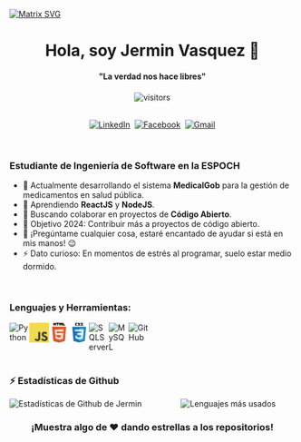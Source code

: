[![Matrix SVG](https://raw.githubusercontent.com/rodrigograca31/rodrigograca31/master/matrix.svg)](https://www.youtube.com/watch?v=SDkAGkd4NLc) 

<h1 align="center"><b>Hola, soy Jermin Vasquez 👋</b></h1>

<h4 align="center"><b>"La verdad nos hace libres"</b></h4>


<p align="center">
    <img align="center" alt="visitors" src="https://counter6.optistats.ovh/private/contadorvisitasgratis.php?c=s7e495rqp76efxl1uatrx1j8q63lxn2d" />
</p>


<p align="center">
  <br>
  <a href="https://github.com/Jermin13" target="_blank"><img src="https://img.shields.io/badge/linkedin-%230077B5.svg?&style=for-the-badge&logo=linkedin&logoColor=white" alt="LinkedIn" /></a>&nbsp;
  <a href="https://www.facebook.com/shadin.jermin" target="_blank"><img src="https://img.shields.io/badge/facebook-%231877F2.svg?&style=for-the-badge&logo=facebook&logoColor=white" alt="Facebook" /></a>&nbsp;
  <a href="mailto:jerminshadin@gmail.com"><img src="https://img.shields.io/badge/gmail-%23D14836.svg?&style=for-the-badge&logo=gmail&logoColor=white" alt="Gmail" /></a>
</p>

<br>

### Estudiante de Ingeniería de Software en la ESPOCH

- 🔭 Actualmente desarrollando el sistema **MedicalGob** para la gestión de medicamentos en salud pública.
- 🌱 Aprendiendo **ReactJS** y **NodeJS**.
- 👯 Buscando colaborar en proyectos de **Código Abierto**.
- 🥅 Objetivo 2024: Contribuir más a proyectos de código abierto.
- 💬 ¡Pregúntame cualquier cosa, estaré encantado de ayudar si está en mis manos! 😉
- ⚡ Dato curioso: En momentos de estrés al programar, suelo estar medio dormido.

<br>

### Lenguajes y Herramientas:

<img align="left" alt="Python" width="35px" src="https://www.svgrepo.com/show/376344/python.svg" />

<img align="left" alt="JavaScript" width="35px" src="https://raw.githubusercontent.com/github/explore/80688e429a7d4ef2fca1e82350fe8e3517d3494d/topics/javascript/javascript.png" />
<img align="left" alt="HTML5" width="35px" src="https://raw.githubusercontent.com/github/explore/80688e429a7d4ef2fca1e82350fe8e3517d3494d/topics/html/html.png" />
<img align="left" alt="CSS3" width="35px" src="https://raw.githubusercontent.com/github/explore/80688e429a7d4ef2fca1e82350fe8e3517d3494d/topics/css/css.png" />


<img align="left" alt="SQLServer" width="35px" src="https://img.icons8.com/?size=512&id=laYYF3dV0Iew&format=png" />
<img align="left" alt="MySQL" width="35px" src="https://img.icons8.com/?size=100&id=qGUfLiYi1bRN&format=png&color=000000" />
<img align="left" alt="GitHub" width="35px" src="https://img.icons8.com/?size=100&id=20675&format=png&color=000000" />

<br>
<br>
<br>
<br>

### :zap: Estadísticas de Github

<img align="left" src="https://github-readme-stats.sumanth-talluri.vercel.app/api?username=Jermin13&show_icons=true&title_color=fff&icon_color=79ff97&text_color=efefef&bg_color=24292e" alt="Estadísticas de Github de Jermin" width="60%">

<img src="https://github-readme-stats.sumanth-talluri.vercel.app/api/top-langs/?username=Jermin13&show_icons=true&hide_border=true&theme=radical" width="37%" alt="Lenguajes más usados">

<div align="center">
  <h3 align="center">¡Muestra algo de ❤️ dando estrellas a los repositorios!</h3>
</div>
